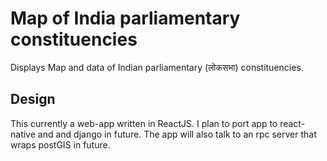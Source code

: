 # Map of India parliamentary constituencies

Displays Map and data of Indian parliamentary (लोकसभा) constituencies.

## Design

This currently a web-app written in ReactJS. I plan to port app to react-native and and django in future. The app will also talk to an rpc server that wraps postGIS in future.
